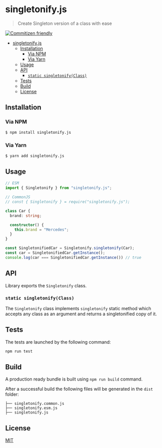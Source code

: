# singletonify.js

> Create Singleton version of a class with ease

[![Commitizen friendly](https://img.shields.io/badge/commitizen-friendly-brightgreen.svg)](http://commitizen.github.io/cz-cli)

- [singletonify.js](#singletonifyjs)
  - [Installation](#installation)
    - [Via NPM](#via-npm)
    - [Via Yarn](#via-yarn)
  - [Usage](#usage)
  - [API](#api)
    - [`static singletonify(Class)`](#static-singletonifyclass)
  - [Tests](#tests)
  - [Build](#build)
  - [License](#license)

## Installation

### Via NPM

```bash
$ npm install singletonify.js
```

### Via Yarn

```bash
$ yarn add singletonify.js
```

## Usage

```ts
// ESM
import { Singletonify } from "singletonify.js";

// CommonJS
// const { Singletonify } = require("singletonify.js");

class Car {
  brand: string;

  constructor() {
    this.brand = "Mercedes";
  }
}

const SingletonifiedCar = Singletonify.singletonify(Car);
const car = SingletonifiedCar.getInstance();
console.log(car === SingletonifiedCar.getInstance()) // true
```

## API

Library exports the `Singletonify` class.

### `static singletonify(Class)`

The `Singletonify` class implements `singletonify` static method which accepts any class as an argument and returns a singletonified copy of it.

## Tests

The tests are launched by the following command:

```bash
npm run test
```

## Build

A production ready bundle is built using `npm run build` command.

After a successful build the following files will be generated in the `dist` folder:

```
├── singletonify.common.js
├── singletonify.esm.js
├── singletonify.js
```

## License

[MIT](http://opensource.org/licenses/MIT)

